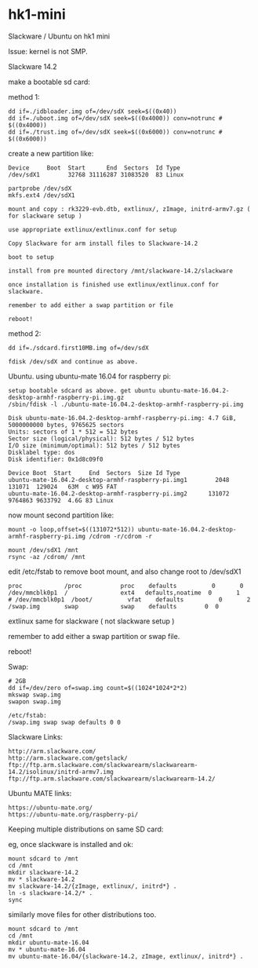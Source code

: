 # hk1-mini
Slackware / Ubuntu on hk1 mini

Issue: kernel is not SMP. 

Slackware 14.2

make a bootable sd card:

method 1:
        
    dd if=./idbloader.img of=/dev/sdX seek=$((0x40))
    dd if=./uboot.img of=/dev/sdX seek=$((0x4000)) conv=notrunc # $((0x4000))
    dd if=./trust.img of=/dev/sdX seek=$((0x6000)) conv=notrunc # $((0x6000))
  
create a new partition like:

    Device     Boot  Start      End  Sectors  Id Type
    /dev/sdX1        32768 31116287 31083520  83 Linux
        
    partprobe /dev/sdX
    mkfs.ext4 /dev/sdX1
   
    mount and copy : rk3229-evb.dtb, extlinux/, zImage, initrd-armv7.gz ( for slackware setup )
  
    use appropriate extlinux/extlinux.conf for setup 
  
    Copy Slackware for arm install files to Slackware-14.2
  
    boot to setup
  
    install from pre mounted directory /mnt/slackware-14.2/slackware 
  
    once installation is finished use extlinux/extlinux.conf for slackware.
  
    remember to add either a swap partition or file
  
    reboot!
 
method 2:
  
    dd if=./sdcard.first10MB.img of=/dev/sdX 
  
    fdisk /dev/sdX and continue as above.
  
  
 Ubuntu. using ubuntu-mate 16.04 for raspberry pi:
 
    setup bootable sdcard as above. get ubuntu ubuntu-mate-16.04.2-desktop-armhf-raspberry-pi.img.gz
    /sbin/fdisk -l ./ubuntu-mate-16.04.2-desktop-armhf-raspberry-pi.img
     
    Disk ubuntu-mate-16.04.2-desktop-armhf-raspberry-pi.img: 4.7 GiB, 5000000000 bytes, 9765625 sectors
    Units: sectors of 1 * 512 = 512 bytes
    Sector size (logical/physical): 512 bytes / 512 bytes
    I/O size (minimum/optimal): 512 bytes / 512 bytes
    Disklabel type: dos
    Disk identifier: 0x1d8c09f0

    Device Boot  Start     End  Sectors  Size Id Type
    ubuntu-mate-16.04.2-desktop-armhf-raspberry-pi.img1        2048  131071  129024   63M  c W95 FAT
    ubuntu-mate-16.04.2-desktop-armhf-raspberry-pi.img2      131072 9764863 9633792  4.6G 83 Linux

  
now mount second partition like:

    mount -o loop,offset=$((131072*512)) ubuntu-mate-16.04.2-desktop-armhf-raspberry-pi.img /cdrom -r/cdrom -r  
 
    mount /dev/sdX1 /mnt
    rsync -az /cdrom/ /mnt

edit /etc/fstab to remove boot mount, and also change root to /dev/sdX1

    proc            /proc           proc    defaults          0       0
    /dev/mmcblk0p1  /               ext4   defaults,noatime  0       1
    # /dev/mmcblk0p1  /boot/          vfat    defaults          0       2
    /swap.img       swap            swap    defaults        0  0



extlinux same for slackware ( not slackware setup )

remember to add either a swap partition or swap file.

reboot!

Swap:

    # 2GB
    dd if=/dev/zero of=swap.img count=$((1024*1024*2*2)
    mkswap swap.img
    swapon swap.img

    /etc/fstab:
    /swap.img swap swap defaults 0 0


Slackware Links:

    http://arm.slackware.com/
    http://arm.slackware.com/getslack/
    ftp://ftp.arm.slackware.com/slackwarearm/slackwarearm-14.2/isolinux/initrd-armv7.img
    ftp://ftp.arm.slackware.com/slackwarearm/slackwarearm-14.2/

Ubuntu MATE links:

    https://ubuntu-mate.org/
    https://ubuntu-mate.org/raspberry-pi/

Keeping multiple distributions on same SD card:

eg, once slackware is installed and ok:

    mount sdcard to /mnt
    cd /mnt
    mkdir slackware-14.2
    mv * slackware-14.2
    mv slackware-14.2/{zImage, extlinux/, initrd*} .
    ln -s slackware-14.2/* .
    sync
    
similarly move files for other distributions too.

    mount sdcard to /mnt
    cd /mnt
    mkdir ubuntu-mate-16.04
    mv * ubuntu-mate-16.04
    mv ubuntu-mate-16.04/{slackware-14.2, zImage, extlinux/, initrd*} .

